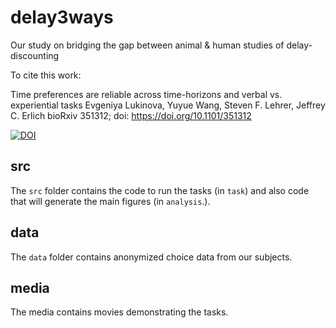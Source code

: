 # delay3ways
Our study on bridging the gap between animal &amp; human studies of delay-discounting

To cite this work:

Time preferences are reliable across time-horizons and verbal vs. experiential tasks
Evgeniya Lukinova, Yuyue Wang, Steven F. Lehrer, Jeffrey C. Erlich
bioRxiv 351312; doi: https://doi.org/10.1101/351312

[![DOI](https://zenodo.org/badge/126425035.svg)](https://zenodo.org/badge/latestdoi/126425035)

## src

The `src` folder contains the code to run the tasks (in `task`) and also code that will generate the main figures (in `analysis`.).

## data

The `data` folder contains anonymized choice data from our subjects. 

## media

The media contains movies demonstrating the tasks.
